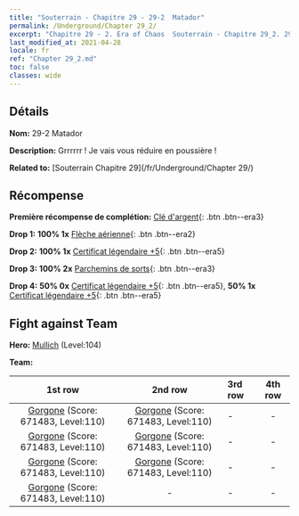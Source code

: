 ```yaml
---
title: "Souterrain - Chapitre 29 - 29-2  Matador"
permalink: /Underground/Chapter 29_2/
excerpt: "Chapitre 29 - 2. Era of Chaos  Souterrain - Chapitre 29_2. 29-2  Matador"
last_modified_at: 2021-04-28
locale: fr
ref: "Chapter 29_2.md"
toc: false
classes: wide
---
```


## Détails

 **Nom:** 29-2  Matador

 **Description:**       Grrrrrr ! Je vais vous réduire en poussière !

 **Related to:** [Souterrain Chapitre 29](/fr/Underground/Chapter 29/)

## Récompense

 **Première récompense de complétion:** [Clé d'argent](/ItemsFR/con_693/){: .btn .btn--era3}

 **Drop 1:** **100% 1x** [Flèche aérienne](/ItemsFR/her_449/){: .btn .btn--era2}

 **Drop 2:** **100% 1x** [Certificat légendaire +5](/ItemsFR/mat_102/){: .btn .btn--era5}

 **Drop 3:** **100% 2x** [Parchemins de sorts](/ItemsFR/con_694/){: .btn .btn--era3}

 **Drop 4:** **50% 0x** [Certificat légendaire +5](/ItemsFR/mat_102/){: .btn .btn--era5}, **50% 1x** [Certificat légendaire +5](/ItemsFR/mat_102/){: .btn .btn--era5}


## Fight against Team
 **Hero:** [Mullich](/fr/heroes/Mullich/) (Level:104)

 **Team:**


  | 1st row | 2nd row | 3rd row | 4th row |
  |:----:|:----:|:----|:----:|
  | [Gorgone](/fr/units/Gorgon/) (Score: 671483, Level:110)  | [Gorgone](/fr/units/Gorgon/) (Score: 671483, Level:110)  | - | - |
  | [Gorgone](/fr/units/Gorgon/) (Score: 671483, Level:110)  | [Gorgone](/fr/units/Gorgon/) (Score: 671483, Level:110)  | - | - |
  | [Gorgone](/fr/units/Gorgon/) (Score: 671483, Level:110)  | [Gorgone](/fr/units/Gorgon/) (Score: 671483, Level:110)  | - | - |
  | [Gorgone](/fr/units/Gorgon/) (Score: 671483, Level:110)  | - | - | - |


